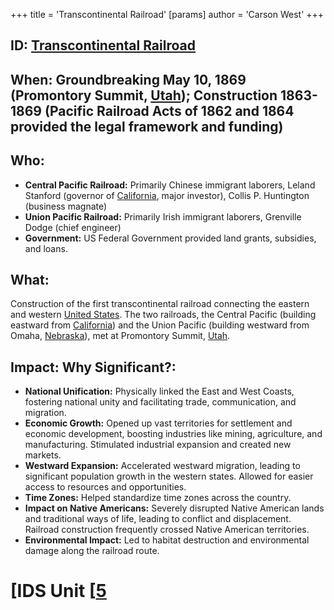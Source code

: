 +++
 title = 'Transcontinental Railroad'
[params]
	author = 'Carson West'
+++
## ID: [Transcontinental Railroad](./../transcontinental-railroad/)

## When:  Groundbreaking May 10, 1869 (Promontory Summit, [Utah](./../utah/)); Construction 1863-1869 (Pacific Railroad Acts of 1862 and 1864 provided the legal framework and funding)

## Who:
* **Central Pacific Railroad:** Primarily Chinese immigrant laborers, Leland Stanford (governor of [California](./../california/), major investor), Collis P. Huntington (business magnate)
* **Union Pacific Railroad:** Primarily Irish immigrant laborers, Grenville Dodge (chief engineer)
* **Government:**  US Federal Government provided land grants, subsidies, and loans.


## What: 
Construction of the first transcontinental railroad connecting the eastern and western [United States](./../united-states/).  The two railroads, the Central Pacific (building eastward from [California](./../california/)) and the Union Pacific (building westward from Omaha, [Nebraska](./../nebraska/)), met at Promontory Summit, [Utah](./../utah/).

## Impact: Why Significant?:
* **National Unification:**  Physically linked the East and West Coasts, fostering national unity and facilitating trade, communication, and migration.
* **Economic Growth:**  Opened up vast territories for settlement and economic development, boosting industries like mining, agriculture, and manufacturing.  Stimulated industrial expansion and created new markets.
* **Westward Expansion:**  Accelerated westward migration, leading to significant population growth in the western states.  Allowed for easier access to resources and opportunities.
* **Time Zones:** Helped standardize time zones across the country.
* **Impact on Native Americans:**  Severely disrupted Native American lands and traditional ways of life, leading to conflict and displacement.  Railroad construction frequently crossed Native American territories.
* **Environmental Impact:**  Led to habitat destruction and environmental damage along the railroad route.



# [IDS Unit [[5](./../ids-unit-[[5/)